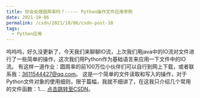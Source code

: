 ```yaml
---
title: 你会处理圆周率吗？----- Python操作文件应用举例
date: 2021-10-06
permalink: /csdn/2021/10/06/csdn-post-10
tags:
  - Python应用
---
```


呜呜呜，好久没更新了，今天我们来聊聊IO流，上次我们用java中的IO流对文件进行了一些简单的操作，这次我们用Python作为基础语言来应用一下文件中的IO流。    有这样一道作业：圆周率的前100万位小伙伴们可以自行到网上下载，或者联系我：3611544427@qq.com。    这是一个简单的文件读取和写入的操作，对于Python文件对象的使用细则，限于篇幅，我就不细讲了，在这我只介绍几个常用的文件函数：1.... [点击跳转至CSDN](https://blog.csdn.net/sixibiheye/article/details/120619366)。